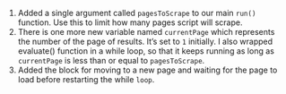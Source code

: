 1. Added a single argument called `pagesToScrape` to our main `run()` function. Use this to limit how many pages script will scrape.
2. There is one more new variable named `currentPage` which represents the number of the page of results. It’s set to `1` initially. I also wrapped evaluate() function in a while loop, so that it keeps running as long as `currentPage` is less than or equal to `pagesToScrape`.
3. Added the block for moving to a new page and waiting for the page to load before restarting the while `loop`.

